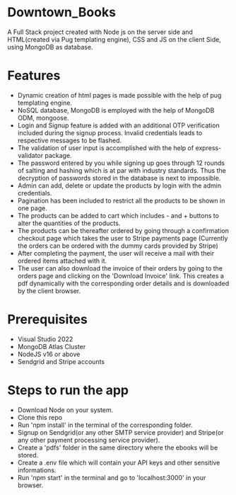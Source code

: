 # Downtown_Books
A Full Stack project created with Node js on the server side and HTML(created via Pug templating engine), CSS and JS on the client Side, using MongoDB as database.

# Features

  - Dynamic creation of html pages is made possible with the help of pug templating engine.
  - NoSQL database, MongoDB is employed with the help of MongoDB ODM, mongoose.
  - Login and Signup feature is added with an additional OTP verification included during the signup process. Invalid credentials leads to respective messages to be flashed.
  - The validation of user input is accomplished with the help of express-validator package.
  - The password entered by you while signing up goes through 12 rounds of salting and hashing which is at par with industry standards. Thus the decryption of passwords stored in the database is next to impossible.
  - Admin can add, delete or update the products by login with the admin credentials.
  - Pagination has been included to restrict all the products to be shown in one page.
  - The products can be added to cart which includes - and + buttons to alter the quantities of the products.
  - The products can be thereafter ordered by going through a confirmation checkout page which takes the user to Stripe payments page (Currently the orders can be ordered with the dummy cards provided by Stripe)
  - After completing the payment, the user will receive a mail with their ordered items attached with it.
  - The user can also download the invoice of their orders by going to the orders page and clicking on the 'Download Invoice' link. This creates a pdf dynamically with the corresponding order details and is downloaded by the client browser.

# Prerequisites

  - Visual Studio 2022
  - MongoDB Atlas Cluster
  - NodeJS v16 or above
  - Sendgrid and Stripe accounts

# Steps to run the app

  - Download Node on your system.
  - Clone this repo
  - Run 'npm install' in the terminal of the corresponding folder.
  - Signup on Sendgrid(or any other SMTP service provider) and Stripe(or any other payment processing service provider).
  - Create a 'pdfs' folder in the same directory where the ebooks will be stored.
  - Create a .env file which will contain your API keys and other sensitive informations.
  - Run 'npm start' in the terminal and go to 'localhost:3000' in your browser.
